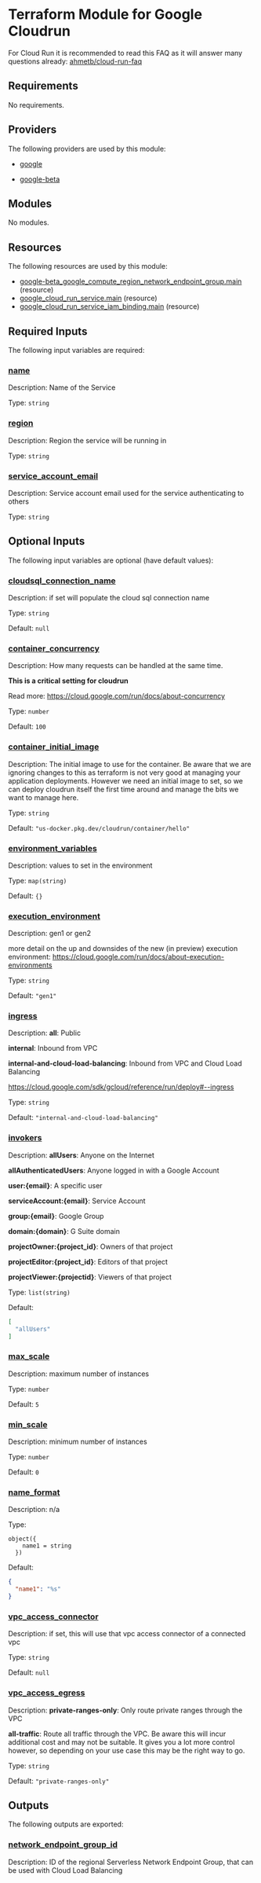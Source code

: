 # Terraform Module for Google Cloudrun

For Cloud Run it is recommended to read this FAQ as it will answer many questions already: [ahmetb/cloud-run-faq](https://github.com/ahmetb/cloud-run-faq)

<!-- BEGIN_TF_DOCS -->
## Requirements

No requirements.

## Providers

The following providers are used by this module:

- <a name="provider_google"></a> [google](#provider\_google)

- <a name="provider_google-beta"></a> [google-beta](#provider\_google-beta)

## Modules

No modules.

## Resources

The following resources are used by this module:

- [google-beta_google_compute_region_network_endpoint_group.main](https://registry.terraform.io/providers/hashicorp/google-beta/latest/docs/resources/google_compute_region_network_endpoint_group) (resource)
- [google_cloud_run_service.main](https://registry.terraform.io/providers/hashicorp/google/latest/docs/resources/cloud_run_service) (resource)
- [google_cloud_run_service_iam_binding.main](https://registry.terraform.io/providers/hashicorp/google/latest/docs/resources/cloud_run_service_iam_binding) (resource)

## Required Inputs

The following input variables are required:

### <a name="input_name"></a> [name](#input\_name)

Description: Name of the Service

Type: `string`

### <a name="input_region"></a> [region](#input\_region)

Description: Region the service will be running in

Type: `string`

### <a name="input_service_account_email"></a> [service\_account\_email](#input\_service\_account\_email)

Description: Service account email used for the service authenticating to others

Type: `string`

## Optional Inputs

The following input variables are optional (have default values):

### <a name="input_cloudsql_connection_name"></a> [cloudsql\_connection\_name](#input\_cloudsql\_connection\_name)

Description: if set will populate the cloud sql connection name

Type: `string`

Default: `null`

### <a name="input_container_concurrency"></a> [container\_concurrency](#input\_container\_concurrency)

Description: How many requests can be handled at the same time.

**This is a critical setting for cloudrun**

Read more: https://cloud.google.com/run/docs/about-concurrency

Type: `number`

Default: `100`

### <a name="input_container_initial_image"></a> [container\_initial\_image](#input\_container\_initial\_image)

Description: The initial image to use for the container. Be aware that we are ignoring changes to this as terraform is not very good at managing your application deployments. However we need an initial image to set, so we can deploy cloudrun itself the first time around and manage the bits we want to manage here.

Type: `string`

Default: `"us-docker.pkg.dev/cloudrun/container/hello"`

### <a name="input_environment_variables"></a> [environment\_variables](#input\_environment\_variables)

Description: values to set in the environment

Type: `map(string)`

Default: `{}`

### <a name="input_execution_environment"></a> [execution\_environment](#input\_execution\_environment)

Description: gen1 or gen2

more detail on the up and downsides of the new (in preview) execution environment: https://cloud.google.com/run/docs/about-execution-environments

Type: `string`

Default: `"gen1"`

### <a name="input_ingress"></a> [ingress](#input\_ingress)

Description: **all**: Public

**internal**: Inbound from VPC

**internal-and-cloud-load-balancing**: Inbound from VPC and Cloud Load Balancing

https://cloud.google.com/sdk/gcloud/reference/run/deploy#--ingress

Type: `string`

Default: `"internal-and-cloud-load-balancing"`

### <a name="input_invokers"></a> [invokers](#input\_invokers)

Description: **allUsers**: Anyone on the Internet

**allAuthenticatedUsers**: Anyone logged in with a Google Account

**user:{email}**: A specific user

**serviceAccount:{email}**: Service Account

**group:{email}**: Google Group

**domain:{domain}**: G Suite domain

**projectOwner:{project\_id}**: Owners of that project

**projectEditor:{project\_id}**: Editors of that project

**projectViewer:{projectid}**: Viewers of that project

Type: `list(string)`

Default:

```json
[
  "allUsers"
]
```

### <a name="input_max_scale"></a> [max\_scale](#input\_max\_scale)

Description: maximum number of instances

Type: `number`

Default: `5`

### <a name="input_min_scale"></a> [min\_scale](#input\_min\_scale)

Description: minimum number of instances

Type: `number`

Default: `0`

### <a name="input_name_format"></a> [name\_format](#input\_name\_format)

Description: n/a

Type:

```hcl
object({
    name1 = string
  })
```

Default:

```json
{
  "name1": "%s"
}
```

### <a name="input_vpc_access_connector"></a> [vpc\_access\_connector](#input\_vpc\_access\_connector)

Description: if set, this will use that vpc access connector of a connected vpc

Type: `string`

Default: `null`

### <a name="input_vpc_access_egress"></a> [vpc\_access\_egress](#input\_vpc\_access\_egress)

Description: **private-ranges-only**: Only route private ranges through the VPC

**all-traffic**: Route all traffic through the VPC. Be aware this will incur additional cost and may not be suitable. It gives you a lot more control however, so depending on your use case this may be the right way to go.

Type: `string`

Default: `"private-ranges-only"`

## Outputs

The following outputs are exported:

### <a name="output_network_endpoint_group_id"></a> [network\_endpoint\_group\_id](#output\_network\_endpoint\_group\_id)

Description: ID of the regional Serverless Network Endpoint Group, that can be used with Cloud Load Balancing
<!-- END_TF_DOCS -->